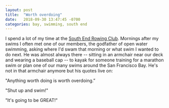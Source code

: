 ```yaml
---
layout: post
title:  "Worth overdoing"
date:   2018-09-30 13:47:45 -0700
categories: bay, swimming, south end
---
```


I spend a lot of my time at the [South End Rowing Club](http://serc.com/). Mornings after my swims I often met one of our members, the godfather of open water swimming, asking where I'd swam that morning or what swim I wanted to do next. He was almost always there -- sitting in an armchair near our deck and wearing a baseball cap -- to kayak for someone training for a marathon swim or plan one of our many swims around the San Francisco Bay. He's not in that armchair anymore but his quotes live on:

"Anything worth doing is worth overdoing.”

"Shut up and swim!"

"It's going to be GREAT!"
